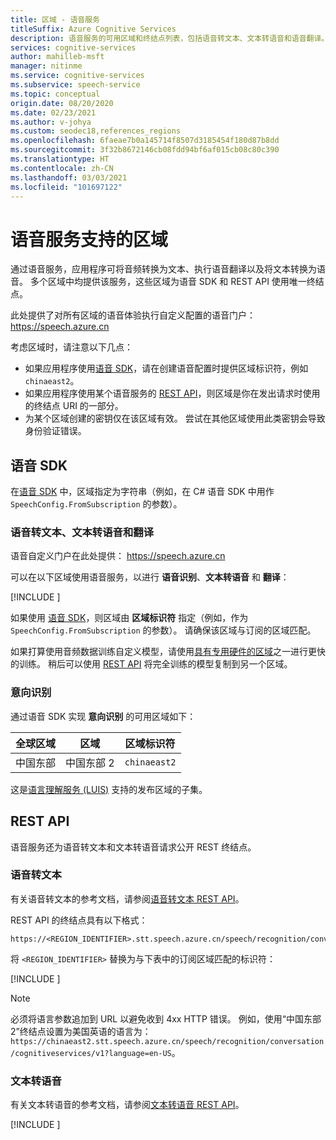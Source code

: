 ```yaml
---
title: 区域 - 语音服务
titleSuffix: Azure Cognitive Services
description: 语音服务的可用区域和终结点列表，包括语音转文本、文本转语音和语音翻译。
services: cognitive-services
author: mahilleb-msft
manager: nitinme
ms.service: cognitive-services
ms.subservice: speech-service
ms.topic: conceptual
origin.date: 08/20/2020
ms.date: 02/23/2021
ms.author: v-johya
ms.custom: seodec18,references_regions
ms.openlocfilehash: 6faeae7b0a145714f8507d3185454f180d87b8dd
ms.sourcegitcommit: 3f32b8672146cb08fdd94bf6af015cb08c80c390
ms.translationtype: HT
ms.contentlocale: zh-CN
ms.lasthandoff: 03/03/2021
ms.locfileid: "101697122"
---
```

# <a name="speech-service-supported-regions"></a>语音服务支持的区域

通过语音服务，应用程序可将音频转换为文本、执行语音翻译以及将文本转换为语音。 多个区域中均提供该服务，这些区域为语音 SDK 和 REST API 使用唯一终结点。

此处提供了对所有区域的语音体验执行自定义配置的语音门户： https://speech.azure.cn

考虑区域时，请注意以下几点：

* 如果应用程序使用[语音 SDK](speech-sdk.md)，请在创建语音配置时提供区域标识符，例如 `chinaeast2`。
* 如果应用程序使用某个语音服务的 [REST API](./overview.md#reference-docs)，则区域是你在发出请求时使用的终结点 URI 的一部分。
* 为某个区域创建的密钥仅在该区域有效。 尝试在其他区域使用此类密钥会导致身份验证错误。

## <a name="speech-sdk"></a>语音 SDK

在[语音 SDK](speech-sdk.md) 中，区域指定为字符串（例如，在 C# 语音 SDK 中用作 `SpeechConfig.FromSubscription` 的参数）。

### <a name="speech-to-text-text-to-speech-and-translation"></a>语音转文本、文本转语音和翻译

语音自定义门户在此处提供： https://speech.azure.cn

可以在以下区域使用语音服务，以进行 **语音识别**、**文本转语音** 和 **翻译**：

[!INCLUDE [](../../../includes/cognitive-services-speech-service-region-identifier.md)]

如果使用 [语音 SDK](speech-sdk.md)，则区域由 **区域标识符** 指定（例如，作为 `SpeechConfig.FromSubscription` 的参数）。 请确保该区域与订阅的区域匹配。

如果打算使用音频数据训练自定义模型，请使用[具有专用硬件的区域](custom-speech-overview.md#set-up-your-azure-account)之一进行更快的训练。 稍后可以使用 [REST API](https://chinaeast2.dev.cognitive.azure.cn/docs/services/speech-to-text-api-v3-0/operations/CopyModelToSubscription) 将完全训练的模型复制到另一个区域。

### <a name="intent-recognition"></a>意向识别

通过语音 SDK 实现 **意向识别** 的可用区域如下：

| 全球区域 | 区域           | 区域标识符 |
| ------------- | ---------------- | ----------------- |
| 中国东部    | 中国东部 2     | `chinaeast2`      |

这是[语言理解服务 (LUIS)](../luis/luis-reference-regions.md) 支持的发布区域的子集。

<!-- ### Voice assistants -->

<!-- ### Speaker Recognition -->
## <a name="rest-apis"></a>REST API

语音服务还为语音转文本和文本转语音请求公开 REST 终结点。

### <a name="speech-to-text"></a>语音转文本

有关语音转文本的参考文档，请参阅[语音转文本 REST API](rest-speech-to-text.md)。

REST API 的终结点具有以下格式：

```
https://<REGION_IDENTIFIER>.stt.speech.azure.cn/speech/recognition/conversation/cognitiveservices/v1
```

将 `<REGION_IDENTIFIER>` 替换为与下表中的订阅区域匹配的标识符：

[!INCLUDE [](../../../includes/cognitive-services-speech-service-region-identifier.md)]

> [!NOTE]
> 必须将语言参数追加到 URL 以避免收到 4xx HTTP 错误。 例如，使用“中国东部 2”终结点设置为美国英语的语言为：`https://chinaeast2.stt.speech.azure.cn/speech/recognition/conversation/cognitiveservices/v1?language=en-US`。

### <a name="text-to-speech"></a>文本转语音

有关文本转语音的参考文档，请参阅[文本转语音 REST API](rest-text-to-speech.md)。

[!INCLUDE [](../../../includes/cognitive-services-speech-service-endpoints-text-to-speech.md)]
